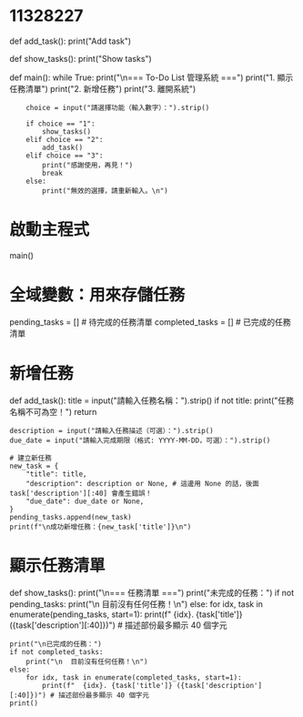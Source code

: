 # 11328227
def add_task():
    print("Add task")

def show_tasks():
    print("Show tasks")

def main():
    while True:
        print("\n=== To-Do List 管理系統 ===")
        print("1. 顯示任務清單")
        print("2. 新增任務")
        print("3. 離開系統")
        
        choice = input("請選擇功能（輸入數字）：").strip()
        
        if choice == "1":
            show_tasks()
        elif choice == "2":
            add_task()
        elif choice == "3":
            print("感謝使用，再見！")
            break
        else:
            print("無效的選擇，請重新輸入。\n")

# 啟動主程式
main()
# 全域變數：用來存儲任務
pending_tasks = []   # 待完成的任務清單
completed_tasks = [] # 已完成的任務清單
# 新增任務
def add_task():
    title = input("請輸入任務名稱：").strip()
    if not title:
        print("任務名稱不可為空！")
        return
    
    description = input("請輸入任務描述（可選）：").strip()
    due_date = input("請輸入完成期限（格式: YYYY-MM-DD，可選）：").strip()

    # 建立新任務
    new_task = {
        "title": title,
        "description": description or None, # 這邊用 None 的話，後面 task['description'][:40] 會產生錯誤！
        "due_date": due_date or None,
    }
    pending_tasks.append(new_task)
    print(f"\n成功新增任務：{new_task['title']}\n")
# 顯示任務清單
def show_tasks():
    print("\n=== 任務清單 ===")
    print("未完成的任務：")
    if not pending_tasks:
        print("\n  目前沒有任何任務！\n")
    else:
        for idx, task in enumerate(pending_tasks, start=1):
            print(f"  {idx}. {task['title']} ({task['description'][:40]})") # 描述部份最多顯示 40 個字元
    
    print("\n已完成的任務：")
    if not completed_tasks:
        print("\n  目前沒有任何任務！\n")
    else:
        for idx, task in enumerate(completed_tasks, start=1):
            print(f"  {idx}. {task['title']} ({task['description'][:40]})") # 描述部份最多顯示 40 個字元
    print()